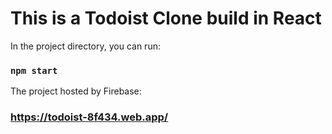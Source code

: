# This is a Todoist Clone build in React

In the project directory, you can run:

### `npm start`

The project hosted by Firebase:

### https://todoist-8f434.web.app/
